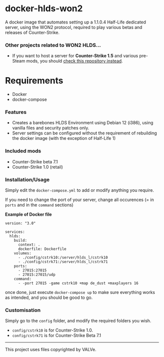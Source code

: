 # docker-hlds-won2
A docker image that automates setting up a 1.1.0.4 Half-Life dedicated server, using the WON2 protocol, required to play various betas and releases of Counter-Strike.

### Other projects related to WON2 HLDS...
- If you want to host a server for **Counter-Strike 1.5** and various pre-Steam mods, you should [check this repository instead](https://github.com/Ch0wW/docker-hlds-won2).

# Requirements
- Docker
- docker-compose

### Features
* Creates a barebones HLDS Environment using Debian 12 (i386), using vanilla files and security patches only.
* Server settings can be configured without the requirement of rebuilding the docker image (with the exception of Half-Life 1)

### Included mods
- Counter-Strike beta 7.1
- Counter-Strike 1.0 (retail)

### Installation/Usage

Simply edit the `docker-compose.yml` to add or modify anything you require.

If you need to change the port of your server, change all occurences (= in `ports` and in the `command` sections)

**Example of Docker file**
```
version: "3.0"

services:
  hlds:
    build:
      context: .
      dockerfile: Dockerfile
    volumes:
      - ./config/cstrk10:/server/hlds_l/cstrk10
      - ./config/cstrk71:/server/hlds_l/cstrk71
    ports:
      - 27015:27015
      - 27015:27015/udp
    command:
      - -port 27015 -game cstrk10 +map de_dust +maxplayers 16
```

once done, just execute `docker-compose up` to make sure everything works as intended, and you should be good to go.

### Customisation

Simply go to the `config` folder, and modify the required folders you wish.

- `config/cstrk10` is for Counter-Strike 1.0.
- `config/cstrk71` is for Counter-Strike Beta 7.1
-----------

This project uses files copyrighted by VALVe. 